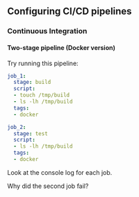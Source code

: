 ## Configuring CI/CD pipelines
### Continuous Integration
#### Two-stage pipeline (Docker version)

Try running this pipeline:

```yaml
job_1:
  stage: build
  script:
  - touch /tmp/build
  - ls -lh /tmp/build
  tags:
  - docker

job_2:
  stage: test
  script:
  - ls -lh /tmp/build
  tags:
  - docker 
```

Look at the console log for each job.

Why did the second job fail?
